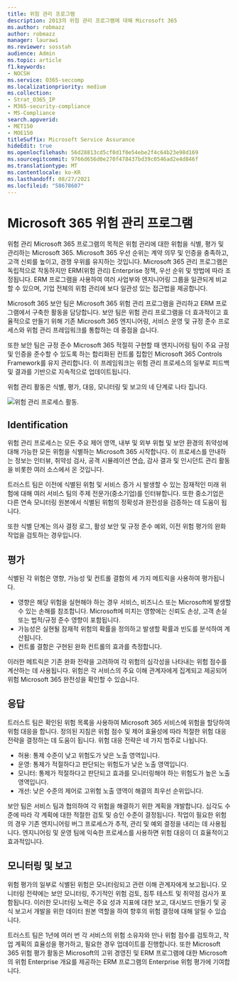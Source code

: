 ```yaml
---
title: 위험 관리 프로그램
description: 2013의 위험 관리 프로그램에 대해 Microsoft 365
ms.author: robmazz
author: robmazz
manager: laurawi
ms.reviewer: sosstah
audience: Admin
ms.topic: article
f1.keywords:
- NOCSH
ms.service: O365-seccomp
ms.localizationpriority: medium
ms.collection:
- Strat_O365_IP
- M365-security-compliance
- MS-Compliance
search.appverid:
- MET150
- MOE150
titleSuffix: Microsoft Service Assurance
hideEdit: true
ms.openlocfilehash: 56d28813cd5cf0d1f0e54ebe2f4c64b23e98d169
ms.sourcegitcommit: 9766d656d0e270f478437bd39c0546ad2e4d846f
ms.translationtype: MT
ms.contentlocale: ko-KR
ms.lasthandoff: 08/27/2021
ms.locfileid: "58678607"
---
```

# <a name="microsoft-365-risk-management-program"></a>Microsoft 365 위험 관리 프로그램

위험 관리 Microsoft 365 프로그램의 목적은 위험 관리에 대한 위험을 식별, 평가 및 관리하는 Microsoft 365. Microsoft 365 우선 순위는 계약 의무 및 인증을 충족하고, 고객 신뢰를 높이고, 경쟁 우위를 유지하는 것입니다. Microsoft 365 관리 프로그램은 독립적으로 작동하지만 ERM(위험 관리) Enterprise 정책, 우선 순위 및 방법에 따라 조정됩니다. ERM 프로그램을 사용하여 여러 사업부와 엔지니어링 그룹을 일관되게 비교할 수 있으며, 기업 전체의 위험 관리에 보다 일관성 있는 접근법을 제공합니다.

Microsoft 365 보안 팀은 Microsoft 365 위험 관리 프로그램을 관리하고 ERM 프로그램에서 구축한 활동을 담당합니다. 보안 팀은 위험 관리 프로그램을 더 효과적이고 효율적으로 만들기 위해 기존 Microsoft 365 엔지니어링, 서비스 운영 및 규정 준수 프로세스와 위험 관리 프레임워크를 통합하는 데 중점을 습니다.

또한 보안 팀은 규정 준수 Microsoft 365 적절히 구현할 때 엔지니어링 팀이 주요 규정 및 인증을 준수할 수 있도록 하는 합리화된 컨트롤 집합인 Microsoft 365 Controls Framework를 유지 관리합니다. 이 프레임워크는 위험 관리 프로세스의 일부로 피드백 및 결과를 기반으로 지속적으로 업데이트됩니다.

위험 관리 활동은 식별, 평가, 대응, 모니터링 및 보고의 네 단계로 나타 집니다.

![위험 관리 프로세스 활동.](../media/assurance-risk-management-review-process.png)

## <a name="identification"></a>Identification

위험 관리 프로세스는 모든 주요 제어 영역, 내부 및 외부 위협 및 보안 환경의 취약성에 대해 가능한 모든 위험을 식별하는 Microsoft 365 시작합니다. 이 프로세스를 안내하는 정보는 인터뷰, 취약성 검사, 공격 시뮬레이션 연습, 감사 결과 및 인시던트 관리 활동을 비롯한 여러 소스에서 온 것입니다.

트러스트 팀은 이전에 식별된 위험 및 서비스 증가 시 발생할 수 있는 잠재적인 미래 위험에 대해 여러 서비스 팀의 주제 전문가(중소기업)를 인터뷰합니다. 또한 중소기업은 다른 연속 모니터링 원본에서 식별된 위험의 정확성과 완전성을 검증하는 데 도움이 됩니다.

또한 식별 단계는 의사 결정 로그, 활성 보안 및 규정 준수 예외, 이전 위험 평가의 완화 작업을 검토하는 경우입니다.

## <a name="assessment"></a>평가

식별된 각 위험은 영향, 가능성 및 컨트롤 결함의 세 가지 메트릭을 사용하여 평가됩니다.

- 영향은 해당 위험을 실현해야 하는 경우 서비스, 비즈니스 또는 Microsoft에 발생할 수 있는 손해를 참조합니다. Microsoft에 미치는 영향에는 신뢰도 손상, 고객 손실 또는 법적/규정 준수 영향이 포함됩니다.
- 가능성은 실현될 잠재적 위험의 확률을 정의하고 발생할 확률과 빈도를 분석하여 계산됩니다.
- 컨트롤 결함은 구현된 완화 컨트롤의 효과를 측정합니다.

이러한 메트릭은 기존 완화 전략을 고려하여 각 위험의 심각성을 나타내는 위험 점수를 계산하는 데 사용됩니다. 위험은 각 서비스의 주요 이해 관계자에게 집계되고 제공되어 위험 Microsoft 365 완전성을 확인할 수 있습니다.

## <a name="response"></a>응답

트러스트 팀은 확인된 위험 목록을 사용하여 Microsoft 365 서비스에 위험을 할당하여 위험 대응을 합니다. 정의된 지침은 위험 점수 및 제어 효율성에 따라 적절한 위험 대응 전략을 결정하는 데 도움이 됩니다. 위험 대응 전략은 네 가지 범주로 나뉩니다.

- 허용: 통제 수준이 낮고 위험도가 낮은 노출 영역입니다.
- 운영: 통제가 적절하다고 판단되는 위험도가 낮은 노출 영역입니다.
- 모니터: 통제가 적절하다고 판단되고 효과를 모니터링해야 하는 위험도가 높은 노출 영역입니다.
- 개선: 낮은 수준의 제어로 고위험 노출 영역이 해결의 최우선 순위입니다.

보안 팀은 서비스 팀과 협의하여 각 위험을 해결하기 위한 계획을 개발합니다. 심각도 수준에 따라 각 계획에 대한 적절한 검토 및 승인 수준이 결정됩니다. 작업이 필요한 위험의 경우 기존 엔지니어링 버그 프로세스가 추적, 관리 및 예외 결정을 내리는 데 사용됩니다. 엔지니어링 및 운영 팀에 익숙한 프로세스를 사용하면 위험 대응이 더 효율적이고 효과적입니다.

## <a name="monitoring-and-reporting"></a>모니터링 및 보고

위험 평가의 일부로 식별된 위험은 모니터링되고 관련 이해 관계자에게 보고됩니다. 모니터링 전략에는 보안 모니터링, 주기적인 위험 검토, 침투 테스트 및 취약점 검사가 포함됩니다. 이러한 모니터링 노력은 주요 성과 지표에 대한 보고, 대시보드 만들기 및 공식 보고서 개발을 위한 데이터 원본 역할을 하여 향후의 위험 결정에 대해 알릴 수 있습니다.

트러스트 팀은 1년에 여러 번 각 서비스의 위험 소유자와 만나 위험 점수를 검토하고, 작업 계획의 효율성을 평가하고, 필요한 경우 업데이트를 진행합니다. 또한 Microsoft 365 위험 평가 활동은 Microsoft의 고위 경영진 및 ERM 프로그램에 대한 Microsoft의 위험 Enterprise 개요를 제공하는 ERM 프로그램의 Enterprise 위험 평가에 기여합니다.
